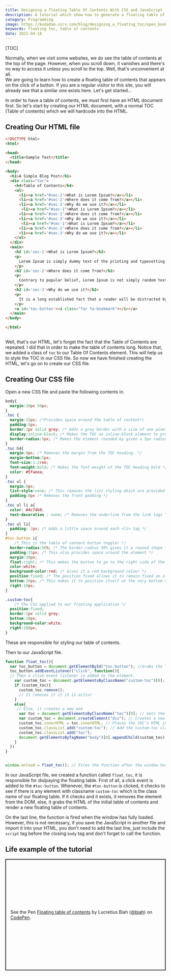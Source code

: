 ```yaml
---
title: Designing a floating Table Of Contents With CSS and JavaScript  
description: A tutorial which show how to generate a floating table of contents 
category: Programming 
image: https://kudadam.sirv.com/blog/designing_a_floating_toc/open_book.jpg
keywords: floating toc, table of contents
date: 2021-04-18
---
```


[TOC]

<p class="intro">
	Normally, when we visit some websites, we do see the table of contents at the top of the page. However, when you scroll down, it vanishes and there's no way to access it unless you scroll to the top.
	Well, that's unconvenient at all.<br>
	We are going to learn how to create a floating table of contents that appears on the click of a button. If you are a regular visitor to this site, you will already see that a similar one exists here.	
	Let's get started...	
</p>

In order to have a table of contents, we must first have an HTML document first. So let's start by creating our HTML document, with a normal TOC (Table of contents) which we will hardcode into the HTML.

## Creating Our HTML file
```html
<!DOCTYPE html>
<html>

<head>
  <title>Sample Text</title>
</head>

<body>
  <h1>A Simple Blog Post</h1>
  <div class="toc">
    <h4>Table of Contents</h4>
    <ul>
      <li><a href="#sec-1">What is Lorem Ipsum?</a></li>
      <li><a href='#sec-2'>Where does it come from?</a></li>
      <li><a href='#sec-3'>Why do we use it?</a></li>
       <li><a href="#sec-1">What is Lorem Ipsum?</a></li>
      <li><a href='#sec-2'>Where does it come from?</a></li>
      <li><a href='#sec-3'>Why do we use it?</a></li>
       <li><a href="#sec-1">What is Lorem Ipsum?</a></li>
      <li><a href='#sec-2'>Where does it come from?</a></li>
      <li><a href='#sec-3'>Why do we use it?</a></li>
    </ul>
  </div>
  <main>
    <h2 id='sec-1'>What is Lorem Ipsum?</h2>
    <p>
      Lorem Ipsum is simply dummy text of the printing and typesetting industry. Lorem Ipsum has been the industry's standard dummy text ever since the 1500s, when an unknown printer took a galley of type and scrambled it to make a type specimen book.
    </p>
    <h2 id='sec-2'>Where does it come from?</h2>
    <p>
      Contrary to popular belief, Lorem Ipsum is not simply random text. It has roots in a piece of classical Latin literature from 45 BC, making it over 2000 years old. Richard McClintock, a Latin professor at Hampden-Sydney College in Virginia, looked up one of the more obscure Latin words, consectetur, from a Lorem Ipsum passage, and going through the cites of the word in classical literature, discovered the undoubtable source.
    </p>
    <h2 id='sec-3'>Why do we use it?</h2>
    <p>
      It is a long established fact that a reader will be distracted by the readable content of a page when looking at its layout. The point of using Lorem Ipsum is that it has a more-or-less normal distribution of letters, as opposed to using 'Content here, content here', making it look like readable English.
    </p>
    <a id='toc-button'><i class="far fa-bookmark"></i></a>
  </main>
</body>

</html>
	
```
Well, that's our HTML, let's forget the fact that the Table of Contents are repeated. I did that in order to make the table of contents long. Notice that, we added a class of `toc` to our Table Of Contents element. This will help us to style the TOC in our CSS file.
So now we have finished creating the HTML, let's go on to create our CSS file.

## Creating Our CSS file
Open a new CSS file and paste the following contents in.
```css
body{
  margin:10px 50px;
}
.toc {
  margin:15px; /*Provides space around the table of content*/
  padding:5px;
  border:1px solid grey; /* Adds a grey border with a size of one pixel. */
  display:inline-block; /* Makes the TOC an inline-block element to prevent it from taking the while space */
  border-radius:5px; /* Makes the element rounded by given a 5px radius*/
}
.toc h4{
  margin:0px; /* Removes the margin from the TOC heading. */
  margin-bottom:5px;
  font-size:1.2rem;
  font-weight:bold; /* Makes the font-weight of the TOC heading bold */
  color: #5faeea;
}
.toc ul {
  margin:0px;
  list-style:none; /* This removes the list styling which are provided by default */
  padding:0px /* Removes the front padding */
}
.toc ul li a{
  color: #4c74b9;
  text-decoration : none; /* Removes the underline from the link tags */
}
.toc ul li{
  padding: 2px; /* Adds a little space around each <li> tag */
}
#toc-button i{
	/* This is the table of content button toggler */
  border-radius:50%; /* The border-radius 50% gives it a rouned shape */
  padding:15px; /* This also provides space around the element */
  margin:20px;
  float:right; /* This makes the button to go to the right side of the screen, you can change it to left if you want it to place your button on the left side of the screen */
  color:white;
  background-color:red; /* Gives it a red background colour */
  position:fixed; /* The position fixed allows it to remain fixed on a part of the screen. */
  bottom:10px; /* This makes it to position itself at the very bottom of the screen. 10px from the bottom  */
  right:10px;
}

.custom-toc{
	/* The CSS applied to our floating application */
  position:fixed; 
  border:1px solid grey;
  bottom:10px;
  background-color:white;
  right:200px;
}
```
These are responsible for styling our table of contents. 

Then to our JavaScript file.
```JavaScript
function float_toc(){
  var toc_button = document.getElementById("toc-button"); //Grabs the TOC button toggler
  toc_button.addEventListener("click", function(){
  // Then a click event listener is added to the element.
    var custom_toc = document.getElementsByClassName("custom-toc")[0]; // Checks to see if the floating TOC is active
    if (custom_toc){
      custom_toc.remove();
      // It removes it if it is activr
    }
    else{
     // Else, it creates a new one
      var toc = document.getElementsByClassName("toc")[0]; // Gets the contents (HTML) of the already made TOc
      var custom_toc = document.createElement("div"); // Creates a new div element
      custom_toc.innerHTML = toc.innerHTML; // Places the TOC's HTML in the new element created
      custom_toc.classList.add("custom-toc"); // Add the custom-toc class to the element
      custom_toc.classList.add("toc");
      document.getElementsByTagName("body")[0].appendChild(custom_toc); // Appends the newly created element to the body of the HTML
    }
  })
}


window.onload = float_toc(); // Fires the function after the window has finished loading
```

In our JavaScript file, we created a function called `float_toc`, it is responsible for dislpaying the floating table. First of all, a click event is added to the `#toc-button`. Whenever, the `#toc-button` is clicked, it checks to see if there is any element with classname `custom-toc` which is the class name of our floating table. If it checks and it exists, it removes the element from the DOM, else, it grabs the HTML of the initial table of contents and render a new floating table of contents.

On the last line, the function is fired when the window has fully loaded. However, this is not necessary, if you save the JavaScript in another file and import it into your HTML, you don't need to add the last line, just include the `script` tag before the closing `body` tag and don't forget to call the function.

## Life example of the tutorial

<p class="codepen mb-5 mt-3" data-height="350" data-theme-id="dark" data-default-tab="html,result" data-user="biah" data-slug-hash="jOypexa" data-preview="true" style="height: 350px; box-sizing: border-box; display: flex; align-items: center; justify-content: center; border: 2px solid; margin: 1em 0; padding: 1em;" data-pen-title="Floating table of contents">
  <span>See the Pen <a href="https://codepen.io/biah/pen/jOypexa">
  Floating table of contents</a> by Lucretius Biah (<a href="https://codepen.io/biah">@biah</a>)
  on <a href="https://codepen.io">CodePen</a>.</span>
</p>
<script async src="https://cpwebassets.codepen.io/assets/embed/ei.js"></script>